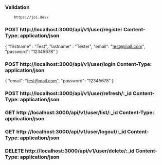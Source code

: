 ### Validation
```
    https://joi.dev/
```

### POST http://localhost:3000/api/v1/user/register Content-Type: application/json

{ "firstname" : "Test", "lastname" : "Tester", "email": "test@mail.com", "password": "12345678" }

### POST http://localhost:3000/api/v1/user/login Content-Type: application/json

{ "email": "test@mail.com", "password": "12345678" }

### POST http://localhost:3000/api/v1/user/refresh/:_id Content-Type: application/json

### GET http://localhost:3000/api/v1/user/list/:_id Content-Type: application/json

### GET http://localhost:3000/api/v1/user/logout/:_id Content-Type: application/json

### DELETE http://localhost:3000/api/v1/user/delete/:_id Content-Type: application/json